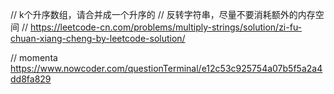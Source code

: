 // k个升序数组，请合并成一个升序的
// 反转字符串，尽量不要消耗额外的内存空间
// https://leetcode-cn.com/problems/multiply-strings/solution/zi-fu-chuan-xiang-cheng-by-leetcode-solution/

// momenta https://www.nowcoder.com/questionTerminal/e12c53c925754a07b5f5a2a4dd8fa829